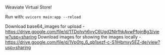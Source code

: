 Weaviate Virtual Store!

Run with:
`uvicorn main:app --reload`

Download base64_images for upload - https://drive.google.com/file/d/1TDohvh6vyC6Ugd2NlrfhkAvwPfpjnBg3/view?usp=sharing
Download images for showing the images locally - https://drive.google.com/file/d/1Vp0tg_6_qb1sezf-c-S1lHbmxy5EZ-de/view?usp=sharing
